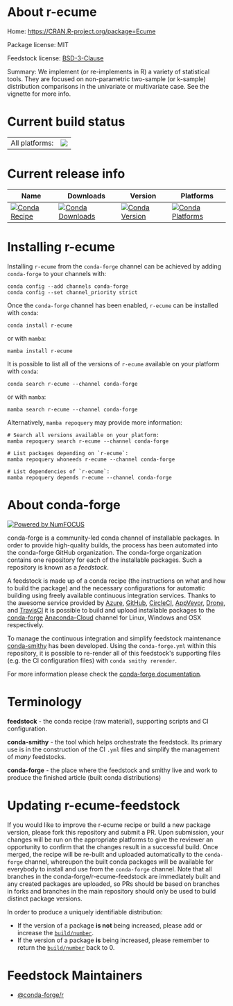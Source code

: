About r-ecume
=============

Home: https://CRAN.R-project.org/package=Ecume

Package license: MIT

Feedstock license: [BSD-3-Clause](https://github.com/conda-forge/r-ecume-feedstock/blob/main/LICENSE.txt)

Summary: We implement (or re-implements in R) a variety of statistical tools. They are focused on non-parametric two-sample (or k-sample) distribution comparisons in the univariate or multivariate case. See the vignette for more info.

Current build status
====================


<table><tr><td>All platforms:</td>
    <td>
      <a href="https://dev.azure.com/conda-forge/feedstock-builds/_build/latest?definitionId=12935&branchName=main">
        <img src="https://dev.azure.com/conda-forge/feedstock-builds/_apis/build/status/r-ecume-feedstock?branchName=main">
      </a>
    </td>
  </tr>
</table>

Current release info
====================

| Name | Downloads | Version | Platforms |
| --- | --- | --- | --- |
| [![Conda Recipe](https://img.shields.io/badge/recipe-r--ecume-green.svg)](https://anaconda.org/conda-forge/r-ecume) | [![Conda Downloads](https://img.shields.io/conda/dn/conda-forge/r-ecume.svg)](https://anaconda.org/conda-forge/r-ecume) | [![Conda Version](https://img.shields.io/conda/vn/conda-forge/r-ecume.svg)](https://anaconda.org/conda-forge/r-ecume) | [![Conda Platforms](https://img.shields.io/conda/pn/conda-forge/r-ecume.svg)](https://anaconda.org/conda-forge/r-ecume) |

Installing r-ecume
==================

Installing `r-ecume` from the `conda-forge` channel can be achieved by adding `conda-forge` to your channels with:

```
conda config --add channels conda-forge
conda config --set channel_priority strict
```

Once the `conda-forge` channel has been enabled, `r-ecume` can be installed with `conda`:

```
conda install r-ecume
```

or with `mamba`:

```
mamba install r-ecume
```

It is possible to list all of the versions of `r-ecume` available on your platform with `conda`:

```
conda search r-ecume --channel conda-forge
```

or with `mamba`:

```
mamba search r-ecume --channel conda-forge
```

Alternatively, `mamba repoquery` may provide more information:

```
# Search all versions available on your platform:
mamba repoquery search r-ecume --channel conda-forge

# List packages depending on `r-ecume`:
mamba repoquery whoneeds r-ecume --channel conda-forge

# List dependencies of `r-ecume`:
mamba repoquery depends r-ecume --channel conda-forge
```


About conda-forge
=================

[![Powered by
NumFOCUS](https://img.shields.io/badge/powered%20by-NumFOCUS-orange.svg?style=flat&colorA=E1523D&colorB=007D8A)](https://numfocus.org)

conda-forge is a community-led conda channel of installable packages.
In order to provide high-quality builds, the process has been automated into the
conda-forge GitHub organization. The conda-forge organization contains one repository
for each of the installable packages. Such a repository is known as a *feedstock*.

A feedstock is made up of a conda recipe (the instructions on what and how to build
the package) and the necessary configurations for automatic building using freely
available continuous integration services. Thanks to the awesome service provided by
[Azure](https://azure.microsoft.com/en-us/services/devops/), [GitHub](https://github.com/),
[CircleCI](https://circleci.com/), [AppVeyor](https://www.appveyor.com/),
[Drone](https://cloud.drone.io/welcome), and [TravisCI](https://travis-ci.com/)
it is possible to build and upload installable packages to the
[conda-forge](https://anaconda.org/conda-forge) [Anaconda-Cloud](https://anaconda.org/)
channel for Linux, Windows and OSX respectively.

To manage the continuous integration and simplify feedstock maintenance
[conda-smithy](https://github.com/conda-forge/conda-smithy) has been developed.
Using the ``conda-forge.yml`` within this repository, it is possible to re-render all of
this feedstock's supporting files (e.g. the CI configuration files) with ``conda smithy rerender``.

For more information please check the [conda-forge documentation](https://conda-forge.org/docs/).

Terminology
===========

**feedstock** - the conda recipe (raw material), supporting scripts and CI configuration.

**conda-smithy** - the tool which helps orchestrate the feedstock.
                   Its primary use is in the construction of the CI ``.yml`` files
                   and simplify the management of *many* feedstocks.

**conda-forge** - the place where the feedstock and smithy live and work to
                  produce the finished article (built conda distributions)


Updating r-ecume-feedstock
==========================

If you would like to improve the r-ecume recipe or build a new
package version, please fork this repository and submit a PR. Upon submission,
your changes will be run on the appropriate platforms to give the reviewer an
opportunity to confirm that the changes result in a successful build. Once
merged, the recipe will be re-built and uploaded automatically to the
`conda-forge` channel, whereupon the built conda packages will be available for
everybody to install and use from the `conda-forge` channel.
Note that all branches in the conda-forge/r-ecume-feedstock are
immediately built and any created packages are uploaded, so PRs should be based
on branches in forks and branches in the main repository should only be used to
build distinct package versions.

In order to produce a uniquely identifiable distribution:
 * If the version of a package **is not** being increased, please add or increase
   the [``build/number``](https://docs.conda.io/projects/conda-build/en/latest/resources/define-metadata.html#build-number-and-string).
 * If the version of a package **is** being increased, please remember to return
   the [``build/number``](https://docs.conda.io/projects/conda-build/en/latest/resources/define-metadata.html#build-number-and-string)
   back to 0.

Feedstock Maintainers
=====================

* [@conda-forge/r](https://github.com/conda-forge/r/)


